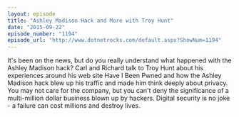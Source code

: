 ```yaml
---
layout: episode
title: "Ashley Madison Hack and More with Troy Hunt"
date: "2015-09-22"
episode_number: "1194"
episode_url: "http://www.dotnetrocks.com/default.aspx?ShowNum=1194"
---
```


It's been on the news, but do you really understand what happened with the Ashley Madison hack? Carl and Richard talk to Troy Hunt about his experiences around his web site Have I Been Pwned and how the Ashley Madison hack blew up his traffic and made him think deeply about privacy. You may not care for the company, but you can't deny the significance of a multi-million dollar business blown up by hackers. Digital security is no joke - a failure can cost millions and destroy lives. 
